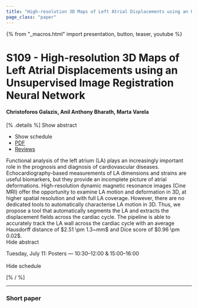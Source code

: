 ```yaml
---
title: "High-resolution 3D Maps of Left Atrial Displacements using an Unsupervised Image Registration Neural Network"
page_class: "paper"
---
```


{% from "_macros.html" import presentation, button, teaser, youtube %}

# S109 - High-resolution 3D Maps of Left Atrial Displacements using an Unsupervised Image Registration Neural Network

#### Christoforos Galazis, Anil Anthony Bharath, Marta Varela

[% .details %]
<a class="toggle_visibility" data-selector=".abstract" data-level="3">Show abstract</a>
- <a class="toggle_visibility" data-selector=".schedule" data-level="3">Show schedule</a>
- <a href="https://openreview.net/pdf?id=_bAp02OXNiT">PDF</a>
- <a href="https://openreview.net/forum?id=_bAp02OXNiT">Reviews</a>

<p>
    <span class="abstract">
        Functional analysis of the left atrium (LA) plays an increasingly important role in the prognosis and diagnosis of cardiovascular diseases. Echocardiography-based measurements of LA dimensions and strains are useful biomarkers, but they provide an incomplete picture of atrial deformations. High-resolution dynamic magnetic resonance images (Cine MRI) offer the opportunity to examine LA motion and deformation in 3D, at higher spatial resolution and with full LA coverage. However, there are no dedicated tools to automatically characterise LA motion in 3D. Thus, we propose a tool that automatically segments the LA and extracts the displacement fields across the cardiac cycle. The pipeline is able to accurately track the LA wall across the cardiac cycle with an average Hausdorff distance of $2.51 \pm 1.3~mm$ and Dice score of $0.96 \pm 0.02$.
        <br>
        <span class="actions"><a class="toggle_visibility" data-level="2">Hide abstract</a></span>
    </span>
</p>

<p>
    <span class="schedule">
        Tuesday, July 11: Posters — 10:30–12:00 & 15:00–16:00<br>
        <br>
        <span class="actions"><a class="toggle_visibility" data-level="2">Hide schedule</a></span>
    </span>
</p>
[% / %]

---


### Short paper
